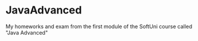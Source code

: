 # JavaAdvanced
My homeworks and exam from the first module of the SoftUni course called "Java Advanced"
